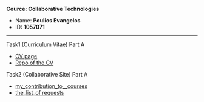 **Cource: Collaborative Technologies**

*  Name: **Poulios Evangelos**
*  ID: **1057071**

***
Task1 (Curriculum Vitae) Part A


*  [CV page](https://poulios.github.io/online-cv/)
*  [Repo of the CV](https://github.com/Poulios/online-cv)


Task2 (Collaborative Site) Part A


*  [my_contribution_to__courses](https://github.com/Poulios/site/tree/master/_courses)
*  [the_list_of requests](https://github.com/upatras-hci/site/pulls)



